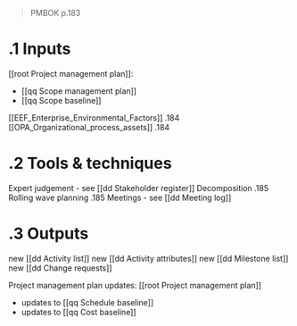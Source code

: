> PMBOK p.183
# .1 Inputs
[[root Project management plan]]:
* [[qq Scope management plan]]
* [[qq Scope baseline]]

[[EEF_Enterprise_Environmental_Factors]] .184
[[OPA_Organizational_process_assets]] .184

# .2 Tools & techniques
Expert judgement - see [[dd Stakeholder register]]
Decomposition .185
Rolling wave planning .185
Meetings - see [[dd Meeting log]]

# .3 Outputs
new [[dd Activity list]]
new [[dd Activity attributes]]
new [[dd Milestone list]]
new [[dd Change requests]]

Project management plan updates: [[root Project management plan]]
* updates to [[qq Schedule baseline]]
* updates to [[qq Cost baseline]]